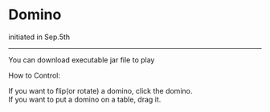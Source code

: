 # Domino
initiated in Sep.5th

-------------------------------------------------------
You can download executable jar file to play

How to Control:

If you want to flip(or rotate) a domino, click the domino. <br>
If you want to put a domino on a table, drag it. 
